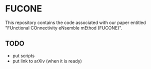 # FUCONE

This repository contains the code associated with our paper entitled "FUnctional COnnectivity eNsemble mEthod (FUCONE)".

## TODO
- put scripts
- put link to arXiv (when it is ready)
